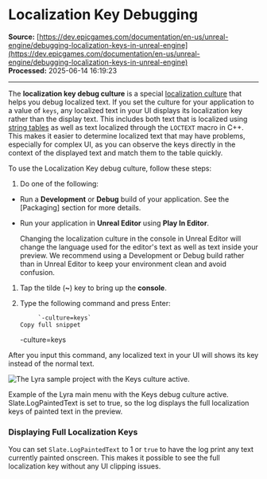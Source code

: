 # Localization Key Debugging

**Source:** [https://dev.epicgames.com/documentation/en-us/unreal-engine/debugging-localization-keys-in-unreal-engine](https://dev.epicgames.com/documentation/en-us/unreal-engine/debugging-localization-keys-in-unreal-engine)  
**Processed:** 2025-06-14 16:19:23

---

The **localization key debug culture** is a special [localization culture](/documentation/en-us/unreal-engine/managing-the-active-culture-at-runtime) that helps you debug localized text. If you set the culture for your application to a value of `keys`, any localized text in your UI displays its localization key rather than the display text. This includes both text that is localized using [string tables](/documentation/en-us/unreal-engine/using-string-tables-for-text-in-unreal-engine) as well as text localized through the `LOCTEXT` macro in C++. This makes it easier to determine localized text that may have problems, especially for complex UI, as you can observe the keys directly in the context of the displayed text and match them to the table quickly.

To use the Localization Key debug culture, follow these steps:

1.  Do one of the following:

-   Run a **Development** or **Debug** build of your application. See the \[Packaging\] section for more details.
    
-   Run your application in **Unreal Editor** using **Play In Editor**.
    
    Changing the localization culture in the console in Unreal Editor will change the language used for the editor's text as well as text inside your preview. We recommend using a Development or Debug build rather than in Unreal Editor to keep your environment clean and avoid confusion.
    

1.  Tap the tilde (**~**) key to bring up the **console**.
    
2.  Type the following command and press Enter:
    
    ```
         `-culture=keys`
    Copy full snippet
    ```
    \-culture=keys

After you input this command, any localized text in your UI will shows its key instead of the normal text.

![The Lyra sample project with the Keys culture active. ](https://d1iv7db44yhgxn.cloudfront.net/documentation/images/29d18cf3-fb25-40dc-8f6d-c55a99400540/debug_keys_editor.png)

Example of the Lyra main menu with the Keys debug culture active. Slate.LogPaintedText is set to true, so the log displays the full localization keys of painted text in the preview.

### Displaying Full Localization Keys

You can set `Slate.LogPaintedText` to 1 or `true` to have the log print any text currently painted onscreen. This makes it possible to see the full localization key without any UI clipping issues.